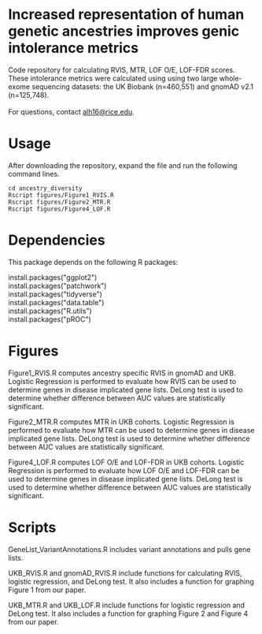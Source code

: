 # Increased representation of human genetic ancestries improves genic intolerance metrics 


Code repository for calculating RVIS, MTR, LOF O/E, LOF-FDR scores.
These intolerance metrics were calculated using using two large whole-exome sequencing datasets: the UK Biobank (n=460,551) and gnomAD v2.1 (n=125,748). <br>
<br>
For questions, contact alh16@rice.edu.

# Usage
After downloading the repository, expand the file and run the following command lines.
```
cd ancestry_diversity
Rscript figures/Figure1_RVIS.R
Rscript figures/Figure2_MTR.R
Rscript figures/Figure4_LOF.R
```

# Dependencies
This package depends on the following R packages:

install.packages("ggplot2") <br>
install.packages("patchwork") <br>
install.packages("tidyverse") <br>
install.packages("data.table") <br>
install.packages("R.utils") <br>
install.packages("pROC") <br>

# Figures

Figure1_RVIS.R computes ancestry specific RVIS in gnomAD and UKB. Logistic Regression is performed to evaluate how RVIS can be used to determine genes in disease implicated gene lists. DeLong test is used to determine whether difference between AUC values are statistically significant. <br>

Figure2_MTR.R computes MTR in UKB cohorts. Logistic Regression is performed to evaluate how MTR can be used to determine genes in disease implicated gene lists. DeLong test is used to determine whether difference between AUC values are statistically significant.  <br>

Figure4_LOF.R computes LOF O/E and LOF-FDR in UKB cohorts. Logistic Regression is performed to evaluate how LOF O/E and LOF-FDR can be used to determine genes in disease implicated gene lists. DeLong test is used to determine whether difference between AUC values are statistically significant.  <br>

# Scripts

GeneList_VariantAnnotations.R includes variant annotations and pulls gene lists.

UKB_RVIS.R and gnomAD_RVIS.R include functions for calculating RVIS, logistic regression, and DeLong test. It also includes a function for graphing Figure 1 from our paper.

UKB_MTR.R and UKB_LOF.R include functions for logistic regression and DeLong test. It also includes a function for graphing Figure 2 and Figure 4 from our paper.

